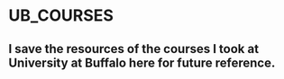 # UB_COURSES
## I save the resources of the courses I took at University at Buffalo here for future reference. 
